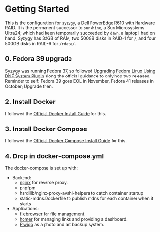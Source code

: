 # Getting Started
This is the configuration for `syzygy`, a Dell PowerEdge R610 with Hardware RAID.  It is the permanent successor to `sunshine`, a Sun Microsystems Ultra24; which had been temporarily succeeded by `dawn`, a laptop I had on hand.  Syzygy has 32GB of RAM, two 500GB disks in RAID-1 for `/`, and four 500GB disks in RAID-6 for `/rdata/`.

## 0. Fedora 39 upgrade
Syzygy was running Fedora 37, so followed [Upgrading Fedora Linux Using DNF System Plugin](https://docs.fedoraproject.org/en-US/quick-docs/upgrading-fedora-offline/) along the official guidance to only hop two releases.  Reminder to self: Fedora 39 goes EOL in November, Fedora 41 releases in October; Upgrade then.

## 2. Install Docker
I followed the [Official Docker Install Guide](https://docs.docker.com/engine/install/fedora/) for this.

## 3. Install Docker Compose
I followed the [Official Docker Compose Install Guide](https://docs.docker.com/compose/install/) for this.

## 4. Drop in docker-compose.yml
The docker-compose is set up with:
* Backend:
  * [nginx](https://github.com/nginxinc/docker-nginx) for reverse proxy.
  * phpfpm
  * hardillb/nginx-proxy-avahi-helpera to catch container startup
  * static-mdns.Dockerfile to publish mdns for each container when it starts
* Applications:
  * [filebrowser](https://github.com/hurlenko/filebrowser-docker) for file management.
  * [homer](https://github.com/bastienwirtz/homer) for managing links and providing a dashboard.
  * [Piwigo](https://github.com/linuxserver/docker-piwigo) as a photo and art backup system.
